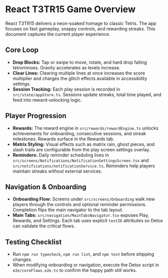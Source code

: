 # React T3TR15 Game Overview

React T3TR15 delivers a neon-soaked homage to classic Tetris. The app focuses on fast gameplay, snappy controls, and rewarding streaks. This document captures the current player experience.

## Core Loop
- **Drop Blocks:** Tap or swipe to move, rotate, and hard drop falling tetrominoes. Gravity accelerates as levels increase.
- **Clear Lines:** Clearing multiple lines at once increases the score multiplier and charges the glitch effects available in accessibility settings.
- **Session Tracking:** Each play session is recorded in `src/state/appStore.ts`. Sessions update streaks, total time played, and feed into reward-unlocking logic.

## Player Progression
- **Rewards:** The reward engine in `src/rewards/rewardEngine.ts` unlocks achievements for onboarding, consecutive sessions, and streak milestones. Rewards surface in the Rewards tab.
- **Matrix Styling:** Visual effects such as matrix rain, ghost pieces, and slash trails are configurable from the play screen settings overlay.
- **Reminders:** Daily reminder scheduling lives in `src/screens/Notifications/NotificationSettingsScreen.tsx` and `src/notifications/notificationService.ts`. Reminders help players maintain streaks without external services.

## Navigation & Onboarding
- **Onboarding Flow:** Screens under `src/screens/Onboarding` walk new players through the controls and optional reminder permissions. Completion flips the main navigator to the tab layout.
- **Main Tabs:** `src/navigation/MainTabsNavigator.tsx` exposes Play, Rewards, and Settings. Each tab uses explicit `testID` attributes so Detox can validate the critical flows.

## Testing Checklist
- Run `npm run typecheck`, `npm run lint`, and `npm test` before shipping changes.
- When modifying onboarding or navigation, execute the Detox script in `e2e/coreFlows.e2e.ts` to confirm the happy path still works.
